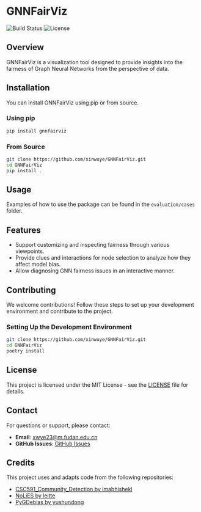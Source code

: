 # GNNFairViz

![Build Status](https://github.com/xinwuye/GNNFairViz/actions/workflows/python-publish.yml/badge.svg) ![License](https://img.shields.io/github/license/xinwuye/GNNFairViz)

## Overview

GNNFairViz is a visualization tool designed to provide insights into the fairness of Graph Neural Networks from the perspective of data. 

## Installation

You can install GNNFairViz using pip or from source.

### Using pip

```bash
pip install gnnfairviz
```

### From Source

```bash
git clone https://github.com/xinwuye/GNNFairViz.git
cd GNNFairViz
pip install .
```

## Usage

Examples of how to use the package can be found in the `evaluation/cases` folder.

## Features

- Support customizing and inspecting fairness through various
viewpoints.
- Provide clues and interactions for node selection to analyze how
they affect model bias.
- Allow diagnosing GNN fairness issues in an interactive manner.

## Contributing

We welcome contributions! Follow these steps to set up your development environment and contribute to the project.

### Setting Up the Development Environment

```bash
git clone https://github.com/xinwuye/GNNFairViz.git
cd GNNFairViz
poetry install
```

## License

This project is licensed under the MIT License - see the [LICENSE](LICENSE) file for details.

## Contact

For questions or support, please contact:

- **Email**: xwye23@m.fudan.edu.cn
- **GitHub Issues**: [GitHub Issues](https://github.com/xinwuye/GNNFairViz/issues)

## Credits

This project uses and adapts code from the following repositories:

- [CSC591_Community_Detection by imabhishekl](https://github.com/imabhishekl/CSC591_Community_Detection)
- [NoLiES by leitte](https://github.com/leitte/NoLiES)
- [PyGDebias by yushundong](https://github.com/yushundong/PyGDebias)